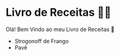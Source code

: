# Livro de Receitas :man_cook:

Olá! Bem Vindo ao meu Livro de Receitas :wave:

- Strogonoff de Frango
- Pavê